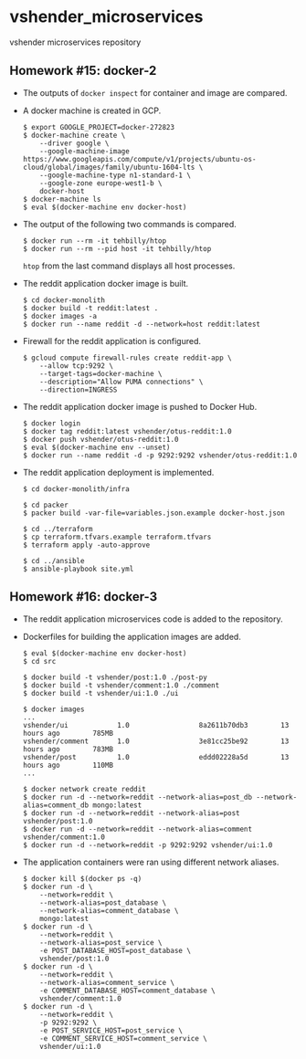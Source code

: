 # vshender_microservices
vshender microservices repository

## Homework #15: docker-2

- The outputs of `docker inspect` for container and image are compared.
- A docker machine is created in GCP.

  ```
  $ export GOOGLE_PROJECT=docker-272823
  $ docker-machine create \
      --driver google \
      --google-machine-image https://www.googleapis.com/compute/v1/projects/ubuntu-os-cloud/global/images/family/ubuntu-1604-lts \
      --google-machine-type n1-standard-1 \
      --google-zone europe-west1-b \
      docker-host
  $ docker-machine ls
  $ eval $(docker-machine env docker-host)
  ```
- The output of the following two commands is compared.

  ```
  $ docker run --rm -it tehbilly/htop
  $ docker run --rm --pid host -it tehbilly/htop
  ```

  `htop` from the last command displays all host processes.
- The reddit application docker image is built.

  ```
  $ cd docker-monolith
  $ docker build -t reddit:latest .
  $ docker images -a
  $ docker run --name reddit -d --network=host reddit:latest
  ```
- Firewall for the reddit application is configured.

  ```
  $ gcloud compute firewall-rules create reddit-app \
      --allow tcp:9292 \
      --target-tags=docker-machine \
      --description="Allow PUMA connections" \
      --direction=INGRESS
  ```
- The reddit application docker image is pushed to Docker Hub.

  ```
  $ docker login
  $ docker tag reddit:latest vshender/otus-reddit:1.0
  $ docker push vshender/otus-reddit:1.0
  $ eval $(docker-machine env --unset)
  $ docker run --name reddit -d -p 9292:9292 vshender/otus-reddit:1.0
  ```
- The reddit application deployment is implemented.

  ```
  $ cd docker-monolith/infra

  $ cd packer
  $ packer build -var-file=variables.json.example docker-host.json

  $ cd ../terraform
  $ cp terraform.tfvars.example terraform.tfvars
  $ terraform apply -auto-approve

  $ cd ../ansible
  $ ansible-playbook site.yml
  ```


## Homework #16: docker-3

- The reddit application microservices code is added to the repository.
- Dockerfiles for building the application images are added.

  ```
  $ eval $(docker-machine env docker-host)
  $ cd src

  $ docker build -t vshender/post:1.0 ./post-py
  $ docker build -t vshender/comment:1.0 ./comment
  $ docker build -t vshender/ui:1.0 ./ui

  $ docker images
  ...
  vshender/ui            1.0                 8a2611b70db3        13 hours ago        785MB
  vshender/comment       1.0                 3e81cc25be92        13 hours ago        783MB
  vshender/post          1.0                 eddd02228a5d        13 hours ago        110MB
  ...

  $ docker network create reddit
  $ docker run -d --network=reddit --network-alias=post_db --network-alias=comment_db mongo:latest
  $ docker run -d --network=reddit --network-alias=post vshender/post:1.0
  $ docker run -d --network=reddit --network-alias=comment vshender/comment:1.0
  $ docker run -d --network=reddit -p 9292:9292 vshender/ui:1.0
  ```
- The application containers were ran using different network aliases.

  ```
  $ docker kill $(docker ps -q)
  $ docker run -d \
      --network=reddit \
      --network-alias=post_database \
      --network-alias=comment_database \
      mongo:latest
  $ docker run -d \
      --network=reddit \
      --network-alias=post_service \
      -e POST_DATABASE_HOST=post_database \
      vshender/post:1.0
  $ docker run -d \
      --network=reddit \
      --network-alias=comment_service \
      -e COMMENT_DATABASE_HOST=comment_database \
      vshender/comment:1.0
  $ docker run -d \
      --network=reddit \
      -p 9292:9292 \
      -e POST_SERVICE_HOST=post_service \
      -e COMMENT_SERVICE_HOST=comment_service \
      vshender/ui:1.0
  ```
